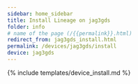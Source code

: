 ```yaml
---
sidebar: home_sidebar
title: Install Lineage on jag3gds
folder: info
# name of the page (/{{permalink}}.html)
redirect_from: jag3gds_install.html
permalink: /devices/jag3gds/install
device: jag3gds
---
```

{% include templates/device_install.md %}
